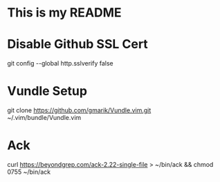# This is my README

# Disable Github SSL Cert
git config --global http.sslverify false

# Vundle Setup
git clone https://github.com/gmarik/Vundle.vim.git ~/.vim/bundle/Vundle.vim

# Ack
curl https://beyondgrep.com/ack-2.22-single-file > ~/bin/ack && chmod 0755 ~/bin/ack
